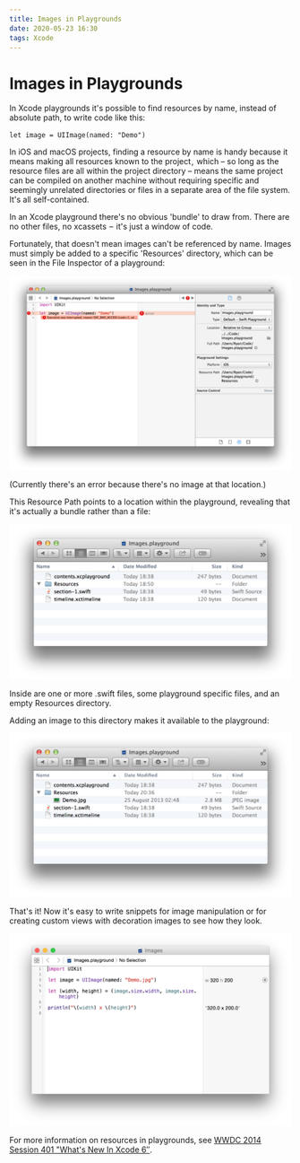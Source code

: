 ```yaml
---
title: Images in Playgrounds
date: 2020-05-23 16:30
tags: Xcode
---
```


# Images in Playgrounds

In Xcode playgrounds it's possible to find resources by name, instead of absolute path, to write code like this:

```
let image = UIImage(named: "Demo")
```

In iOS and macOS projects, finding a resource by name is handy because it means making all resources known to the project ,  which – so long as the resource files are all within the project directory – means the same project can be compiled on another machine without requiring specific and seemingly unrelated directories or files in a separate area of the file system. It's all self-contained.

In an Xcode playground there's no obvious 'bundle' to draw from. There are no other files, no xcassets  –  it's just a window of code.

Fortunately, that doesn't mean images can't be referenced by name. Images must simply be added to a specific 'Resources' directory, which can be seen in the File Inspector of a playground:

![](/assets/images/2020/05/playground-image-bad-access.png)

(Currently there's an error because there's no image at that location.)

This Resource Path points to a location within the playground, revealing that it's actually a bundle rather than a file:

![](/assets/images/2020/05/playground-bundle-contents.png)

Inside are one or more .swift files, some playground specific files, and an empty Resources directory.

Adding an image to this directory makes it available to the playground:

![](/assets/images/2020/05/playground-bundle-with-image.png)

That's it! Now it's easy to write snippets for image manipulation or for creating custom views with decoration images to see how they look.

![](/assets/images/2020/05/playground-wtih-image.png)

For more information on resources in playgrounds, see [WWDC 2014 Session 401 "What's New In Xcode 6″](https://developer.apple.com/videos/wwdc/2014/).